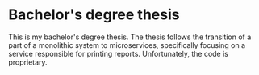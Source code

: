 # Bachelor's degree thesis 
This is my bachelor's degree thesis. The thesis follows the transition of a part of a monolithic system to microservices, specifically focusing on a service responsible for printing reports. Unfortunately, the code is proprietary.
